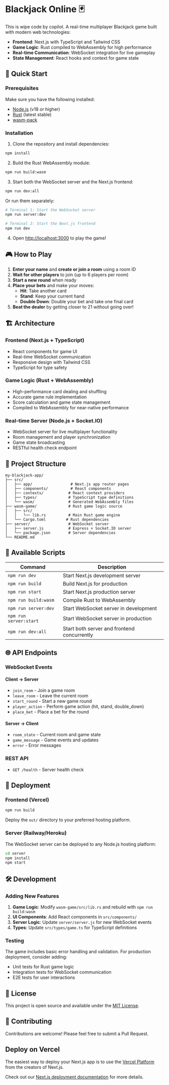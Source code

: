 # Blackjack Online 🃏

This is wipe code by copilot. A real-time multiplayer Blackjack game built with modern web technologies:

- **Frontend**: Next.js with TypeScript and Tailwind CSS
- **Game Logic**: Rust compiled to WebAssembly for high performance
- **Real-time Communication**: WebSocket integration for live gameplay
- **State Management**: React hooks and context for game state

## 🚀 Quick Start

### Prerequisites

Make sure you have the following installed:

- [Node.js](https://nodejs.org/) (v18 or higher)
- [Rust](https://rustup.rs/) (latest stable)
- [wasm-pack](https://rustwasm.github.io/wasm-pack/installer/)

### Installation

1. Clone the repository and install dependencies:

```bash
npm install
```

2. Build the Rust WebAssembly module:

```bash
npm run build:wasm
```

3. Start both the WebSocket server and the Next.js frontend:

```bash
npm run dev:all
```

Or run them separately:

```bash
# Terminal 1: Start the WebSocket server
npm run server:dev

# Terminal 2: Start the Next.js frontend
npm run dev
```

4. Open [http://localhost:3000](http://localhost:3000) to play the game!

## 🎮 How to Play

1. **Enter your name** and **create or join a room** using a room ID
2. **Wait for other players** to join (up to 6 players per room)
3. **Start a new round** when ready
4. **Place your bets** and make your moves:
   - **Hit**: Take another card
   - **Stand**: Keep your current hand
   - **Double Down**: Double your bet and take one final card
5. **Beat the dealer** by getting closer to 21 without going over!

## 🏗️ Architecture

### Frontend (Next.js + TypeScript)

- React components for game UI
- Real-time WebSocket communication
- Responsive design with Tailwind CSS
- TypeScript for type safety

### Game Logic (Rust + WebAssembly)

- High-performance card dealing and shuffling
- Accurate game rule implementation
- Score calculation and game state management
- Compiled to WebAssembly for near-native performance

### Real-time Server (Node.js + Socket.IO)

- WebSocket server for live multiplayer functionality
- Room management and player synchronization
- Game state broadcasting
- RESTful health check endpoint

## 📁 Project Structure

```
my-blackjack-app/
├── src/
│   ├── app/                 # Next.js app router pages
│   ├── components/          # React components
│   ├── contexts/           # React context providers
│   ├── types/              # TypeScript type definitions
│   └── wasm/               # Generated WebAssembly files
├── wasm-game/              # Rust game logic source
│   ├── src/
│   │   └── lib.rs          # Main Rust game engine
│   └── Cargo.toml         # Rust dependencies
├── server/                 # WebSocket server
│   ├── server.js           # Express + Socket.IO server
│   └── package.json        # Server dependencies
└── README.md
```

## 🔧 Available Scripts

| Command                | Description                                 |
| ---------------------- | ------------------------------------------- |
| `npm run dev`          | Start Next.js development server            |
| `npm run build`        | Build Next.js for production                |
| `npm run start`        | Start Next.js production server             |
| `npm run build:wasm`   | Compile Rust to WebAssembly                 |
| `npm run server:dev`   | Start WebSocket server in development       |
| `npm run server:start` | Start WebSocket server in production        |
| `npm run dev:all`      | Start both server and frontend concurrently |

## 🌐 API Endpoints

### WebSocket Events

#### Client → Server

- `join_room` - Join a game room
- `leave_room` - Leave the current room
- `start_round` - Start a new game round
- `player_action` - Perform game action (hit, stand, double_down)
- `place_bet` - Place a bet for the round

#### Server → Client

- `room_state` - Current room and game state
- `game_message` - Game events and updates
- `error` - Error messages

### REST API

- `GET /health` - Server health check

## 🚀 Deployment

### Frontend (Vercel)

```bash
npm run build
```

Deploy the `out/` directory to your preferred hosting platform.

### Server (Railway/Heroku)

The WebSocket server can be deployed to any Node.js hosting platform:

```bash
cd server
npm install
npm start
```

## 🛠️ Development

### Adding New Features

1. **Game Logic**: Modify `wasm-game/src/lib.rs` and rebuild with `npm run build:wasm`
2. **UI Components**: Add React components in `src/components/`
3. **Server Logic**: Update `server/server.js` for new WebSocket events
4. **Types**: Update `src/types/game.ts` for TypeScript definitions

### Testing

The game includes basic error handling and validation. For production deployment, consider adding:

- Unit tests for Rust game logic
- Integration tests for WebSocket communication
- E2E tests for user interactions

## 📝 License

This project is open source and available under the [MIT License](LICENSE).

## 🤝 Contributing

Contributions are welcome! Please feel free to submit a Pull Request.

## Deploy on Vercel

The easiest way to deploy your Next.js app is to use the [Vercel Platform](https://vercel.com/new?utm_medium=default-template&filter=next.js&utm_source=create-next-app&utm_campaign=create-next-app-readme) from the creators of Next.js.

Check out our [Next.js deployment documentation](https://nextjs.org/docs/app/building-your-application/deploying) for more details.
